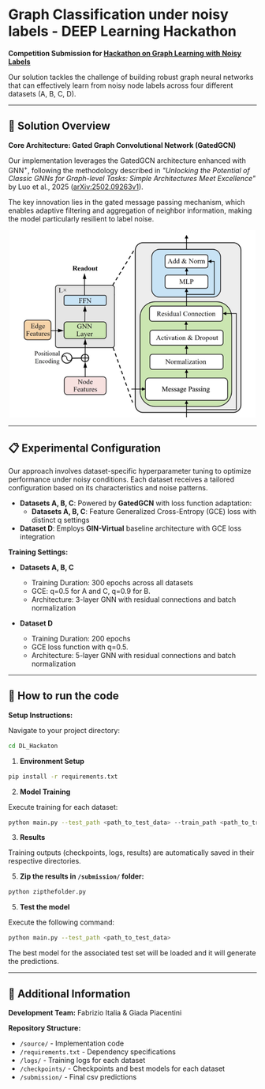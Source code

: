 # Graph Classification under noisy labels - DEEP Learning Hackathon

**Competition Submission for [Hackathon on Graph Learning with Noisy Labels](https://sites.google.com/view/hackathongraphnoisylabels/rules?authuser=0)**

Our solution tackles the challenge of building robust graph neural networks that can effectively learn from noisy node labels across four different datasets (A, B, C, D).

- - -

## 🚀 Solution Overview

**Core Architecture: Gated Graph Convolutional Network (GatedGCN)**

Our implementation leverages the GatedGCN architecture enhanced with GNN<sup>+</sup>, following the methodology described in *"*Unlocking the Potential of Classic GNNs for Graph-level Tasks: Simple Architectures Meet Excellence*"* by Luo et al., 2025 ([arXiv:2502.09263v1](https://arxiv.org/pdf/2502.09263v1)).

The key innovation lies in the gated message passing mechanism, which enables adaptive filtering and aggregation of neighbor information, making the model particularly resilient to label noise.

<div align="center">
    <img src="model.png" width="500">
</div>

- - -

## 📋 Experimental Configuration

Our approach involves dataset-specific hyperparameter tuning to optimize performance under noisy conditions. Each dataset receives a tailored configuration based on its characteristics and noise patterns.

- **Datasets A, B, C**: Powered by **GatedGCN** with loss function adaptation:
  - **Datasets A, B, C**: Feature Generalized Cross-Entropy (GCE) loss with distinct q settings
- **Dataset D**: Employs **GIN-Virtual** baseline architecture with GCE loss integration

**Training Settings:**

- **Datasets A, B, C**
    * Training Duration: 300 epochs across all datasets
    * GCE: q=0.5 for A and C, q=0.9 for B.
    * Architecture: 3-layer GNN with residual connections and batch normalization

- **Dataset D**
    * Training Duration: 200 epochs
    * GCE loss function with q=0.5.
    * Architecture: 5-layer GNN with residual connections and batch normalization
- - -

## 🔧 How to run the code

**Setup Instructions:**
   
Navigate to your project directory:

``` bash
cd DL_Hackaton
```
1. **Environment Setup**

``` bash
pip install -r requirements.txt
```

2. **Model Training**
   
Execute training for each dataset:

``` bash
python main.py --test_path <path_to_test_data> --train_path <path_to_train_data>
```

3. **Results**
   
Training outputs (checkpoints, logs, results) are automatically saved in their respective directories.

5. **Zip the results in `/submission/` folder:**
``` bash
python zipthefolder.py
```
5. **Test the model**

Execute the following command:
``` bash
python main.py --test_path <path_to_test_data> 
```
The best model for the associated test set will be loaded and it will generate the predictions.
- - -

## 📝 Additional Information

**Development Team:** Fabrizio Italia & Giada Piacentini

**Repository Structure:**

* `/source/` \- Implementation code
* `/requirements.txt` \- Dependency specifications
* `/logs/` \- Training logs for each dataset
* `/checkpoints/` \- Checkpoints and best models for each dataset
* `/submission/` \- Final csv predictions
